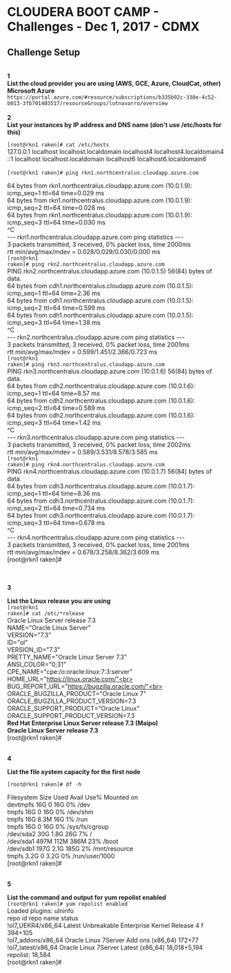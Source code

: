 <h1>CLOUDERA BOOT CAMP - Challenges - Dec 1, 2017 - CDMX</h1>

<h2>Challenge Setup</h2>

<br>
<b>1</b><br>
<b>List the cloud provider you are using (AWS, GCE, Azure, CloudCat, other)</b><br>
<b>
Microsoft Azure</b><br>
<code>https://portal.azure.com/#resource/subscriptions/b335b92c-330e-4c52-b013-3fb701403517/resourceGroups/lotnavarro/overview</code><br>
</b>
<br>
<b>2</b><br>
<b>
List your instances by IP address and DNS name (don't use /etc/hosts for this)</b><br>
<code>
[root@rkn1 raken]# cat /etc/hosts</code><br>
127.0.0.1   localhost localhost.localdomain localhost4 localhost4.localdomain4<br>
::1         localhost localhost.localdomain localhost6 localhost6.localdomain6<br>
<br>
<code>[root@rkn1 raken]# ping rkn1.northcentralus.cloudapp.azure.com<br></code>

64 bytes from rkn1.northcentralus.cloudapp.azure.com (10.0.1.9): icmp_seq=1 ttl=64 time=0.029 ms<br>
64 bytes from rkn1.northcentralus.cloudapp.azure.com (10.0.1.9): icmp_seq=2 ttl=64 time=0.028 ms<br>
64 bytes from rkn1.northcentralus.cloudapp.azure.com (10.0.1.9): icmp_seq=3 ttl=64 time=0.030 ms<br>
^C<br>
--- rkn1.northcentralus.cloudapp.azure.com ping statistics ---<br>
3 packets transmitted, 3 received, 0% packet loss, time 2000ms<br>
rtt min/avg/max/mdev = 0.028/0.029/0.030/0.000 ms<br>
<code>[root@rkn1 raken]# ping rkn2.northcentralus.cloudapp.azure.com<br></code>
PING rkn2.northcentralus.cloudapp.azure.com (10.0.1.5) 56(84) bytes of data.<br>
64 bytes from cdh1.northcentralus.cloudapp.azure.com (10.0.1.5): icmp_seq=1 ttl=64 time=2.36 ms<br>
64 bytes from cdh1.northcentralus.cloudapp.azure.com (10.0.1.5): icmp_seq=2 ttl=64 time=0.599 ms<br>
64 bytes from cdh1.northcentralus.cloudapp.azure.com (10.0.1.5): icmp_seq=3 ttl=64 time=1.38 ms<br>
^C<br>
--- rkn2.northcentralus.cloudapp.azure.com ping statistics ---<br>
3 packets transmitted, 3 received, 0% packet loss, time 2001ms<br>
rtt min/avg/max/mdev = 0.599/1.451/2.366/0.723 ms<br>
<code>[root@rkn1 raken]# ping rkn3.northcentralus.cloudapp.azure.com<br></code>
PING rkn3.northcentralus.cloudapp.azure.com (10.0.1.6) 56(84) bytes of data.<br>
64 bytes from cdh2.northcentralus.cloudapp.azure.com (10.0.1.6): icmp_seq=1 ttl=64 time=8.57 ms<br>
64 bytes from cdh2.northcentralus.cloudapp.azure.com (10.0.1.6): icmp_seq=2 ttl=64 time=0.589 ms<br>
64 bytes from cdh2.northcentralus.cloudapp.azure.com (10.0.1.6): icmp_seq=3 ttl=64 time=1.42 ms<br>
^C<br>
--- rkn3.northcentralus.cloudapp.azure.com ping statistics ---<br>
3 packets transmitted, 3 received, 0% packet loss, time 2002ms<br>
rtt min/avg/max/mdev = 0.589/3.531/8.578/3.585 ms<br>
<code>[root@rkn1 raken]# ping rkn4.northcentralus.cloudapp.azure.com<br></code>
PING rkn4.northcentralus.cloudapp.azure.com (10.0.1.7) 56(84) bytes of data.<br>
64 bytes from cdh3.northcentralus.cloudapp.azure.com (10.0.1.7): icmp_seq=1 ttl=64 time=8.36 ms<br>
64 bytes from cdh3.northcentralus.cloudapp.azure.com (10.0.1.7): icmp_seq=2 ttl=64 time=0.734 ms<br>
64 bytes from cdh3.northcentralus.cloudapp.azure.com (10.0.1.7): icmp_seq=3 ttl=64 time=0.678 ms<br>
^C<br>
--- rkn4.northcentralus.cloudapp.azure.com ping statistics ---<br>
3 packets transmitted, 3 received, 0% packet loss, time 2001ms<br>
rtt min/avg/max/mdev = 0.678/3.258/8.362/3.609 ms<br>
[root@rkn1 raken]# <br>
<br>

<br>
<b>3</b><br>

<b>List the Linux release you are using</b><br>
<code>[root@rkn1 raken]# cat /etc/*release</code><br>
Oracle Linux Server release 7.3<br>
NAME="Oracle Linux Server"<br>
VERSION="7.3"<br>
ID="ol"<br>
VERSION_ID="7.3"<br>
PRETTY_NAME="Oracle Linux Server 7.3"<br>
ANSI_COLOR="0;31"<br>
CPE_NAME="cpe:/o:oracle:linux:7:3:server"<br>
HOME_URL="https://linux.oracle.com/"<br>
BUG_REPORT_URL="https://bugzilla.oracle.com/"<br>
<br>
ORACLE_BUGZILLA_PRODUCT="Oracle Linux 7"<br>
ORACLE_BUGZILLA_PRODUCT_VERSION=7.3<br>
ORACLE_SUPPORT_PRODUCT="Oracle Linux"<br>
ORACLE_SUPPORT_PRODUCT_VERSION=7.3<br>
<b>Red Hat Enterprise Linux Server release 7.3 (Maipo)</b><br>
<b>Oracle Linux Server release 7.3</b><br>
[root@rkn1 raken]# 



<br>
<b>4</b><br>


<b>List the file system capacity for the first node</b><br>
<code>
[root@rkn1 raken]# df -h
</code><br>

Filesystem      Size  Used Avail Use% Mounted on<br>
devtmpfs         16G     0   16G   0% /dev<br>
tmpfs            16G     0   16G   0% /dev/shm<br>
tmpfs            16G  8.3M   16G   1% /run<br>
tmpfs            16G     0   16G   0% /sys/fs/cgroup<br>
/dev/sda2        30G  1.8G   26G   7% /<br>
/dev/sda1       497M  112M  386M  23% /boot<br>
/dev/sdb1       197G  2.1G  185G   2% /mnt/resource<br>
tmpfs           3.2G     0  3.2G   0% /run/user/1000<br>
[root@rkn1 raken]# <br>

<br>
<b>5</b><br>

<b>List the command and output for yum repolist enabled</b>
<code>
[root@rkn1 raken]# yum repolist enabled</code><br>
Loaded plugins: ulninfo<br>
repo id            repo name                                        status<br>
!ol7_UEKR4/x86_64  Latest Unbreakable Enterprise Kernel Release 4 f      394+105<br>
!ol7_addons/x86_64 Oracle Linux 7Server Add ons (x86_64)                  172+77<br>
!ol7_latest/x86_64 Oracle Linux 7Server Latest (x86_64)             18,018+5,194<br>
repolist: 18,584<br>
[root@rkn1 raken]# <br>




